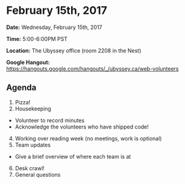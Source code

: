 # February 15th, 2017

**Date:** Wednesday, February 15th, 2017

**Time:** 5:00-6:00PM PST

**Location:** The Ubyssey office (room 2208 in the Nest)

**Google Hangout:** https://hangouts.google.com/hangouts/_/ubyssey.ca/web-volunteers

## Agenda

1. Pizza!
2. Housekeeping
 * Volunteer to record minutes
 * Acknowledge the volunteers who have shipped code!
4. Working over reading week (no meetings, work is optional)
5. Team updates
 * Give a brief overview of where each team is at
6. Desk crawl!
7. General questions
